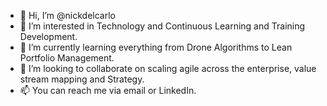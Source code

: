 - 👋 Hi, I’m @nickdelcarlo
- 👀 I’m interested in Technology and Continuous Learning and Training Development.
- 🌱 I’m currently learning everything from Drone Algorithms to Lean Portfolio Management.
- 💞️ I’m looking to collaborate on scaling agile across the enterprise, value stream mapping and Strategy.
- 📫 You can reach me via email or LinkedIn.

<!---
nickdelcarlo/nickdelcarlo is a ✨ special ✨ repository because its `README.md` (this file) appears on your GitHub profile.
You can click the Preview link to take a look at your changes.
--->
